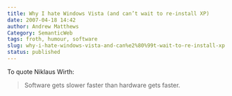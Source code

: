```yaml
---
title: Why I hate Windows Vista (and can’t wait to re-install XP)
date: 2007-04-18 14:42
author: Andrew Matthews
Category: SemanticWeb
tags: froth, humour, software
slug: why-i-hate-windows-vista-and-can%e2%80%99t-wait-to-re-install-xp
status: published
---
```


To quote Niklaus Wirth:

> Software gets slower faster than hardware gets faster.
